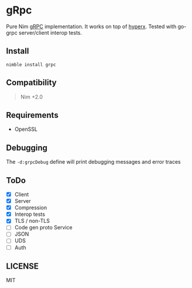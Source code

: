 # gRpc

Pure Nim [gRPC](https://grpc.io) implementation.
It works on top of [hyperx](https://github.com/nitely/nim-hyperx).
Tested with go-grpc server/client interop tests.

## Install

```
nimble install grpc
```

## Compatibility

> Nim +2.0

## Requirements

- OpenSSL

## Debugging

The `-d:grpcDebug` define will print debugging
messages and error traces

## ToDo

- [x] Client
- [x] Server
- [x] Compression
- [x] Interop tests
- [x] TLS / non-TLS
- [ ] Code gen proto Service
- [ ] JSON
- [ ] UDS
- [ ] Auth

## LICENSE

MIT
